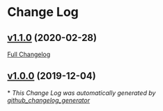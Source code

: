 # Change Log

## [v1.1.0](https://github.com/nasa-pds/pdsen-maven-parent/tree/v1.1.0) (2020-02-28)
[Full Changelog](https://github.com/nasa-pds/pdsen-maven-parent/compare/v1.0.0...v1.1.0)

## [v1.0.0](https://github.com/nasa-pds/pdsen-maven-parent/tree/v1.0.0) (2019-12-04)


\* *This Change Log was automatically generated by [github_changelog_generator](https://github.com/skywinder/Github-Changelog-Generator)*